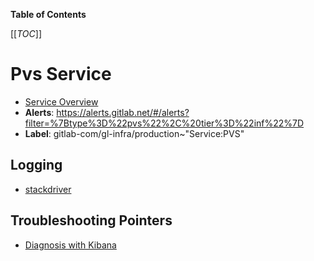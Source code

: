 <!-- MARKER: do not edit this section directly. Edit services/service-catalog.yml then run scripts/generate-docs -->

**Table of Contents**

[[_TOC_]]

# Pvs Service

* [Service Overview](https://dashboards.gitlab.net/d/pvs-main/pvs-overview)
* **Alerts**: <https://alerts.gitlab.net/#/alerts?filter=%7Btype%3D%22pvs%22%2C%20tier%3D%22inf%22%7D>
* **Label**: gitlab-com/gl-infra/production~"Service:PVS"

## Logging

* [stackdriver](https://cloudlogging.app.goo.gl/mLPtczm9LrLekYcw5)

## Troubleshooting Pointers

* [Diagnosis with Kibana](../onboarding/kibana-diagnosis.md)
<!-- END_MARKER -->

<!-- ## Summary -->

<!-- ## Architecture -->

<!-- ## Performance -->

<!-- ## Scalability -->

<!-- ## Availability -->

<!-- ## Durability -->

<!-- ## Security/Compliance -->

<!-- ## Monitoring/Alerting -->

<!-- ## Links to further Documentation -->
